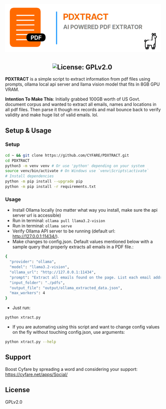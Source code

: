 <h1 align="center">
  <img src="https://github.com/CYFARE/PDXTRACT/blob/main/assets/PDXTRACT.png" alt="PDXTRACT Logo">
</h1>

<h2 align="center">
  <img src="https://img.shields.io/badge/-GPLv2.0-61DAFB?style=for-the-badge" alt="License: GPLv2.0">&nbsp;
</h2>

**PDXTRACT** is a simple script to extract information from pdf files using prompts, ollama local api server and llama vision model that fits in 8GB GPU VRAM.

**Intention To Make This**: Initially grabbed 100GB worth of US Govt. document corpus and wanted to extract all emails, names and locations in all pdf files. Then parse it though mx records and mail bounce back to verify validity and make huge list of valid emails. lol.

## Setup & Usage

### Setup

```bash
cd ~ && git clone https://github.com/CYFARE/PDXTRACT.git
cd PDXTRACT
python3 -m venv venv # Or use 'python' depending on your system
source venv/bin/activate # On Windows use `venv\Scripts\activate`
# Install dependencies
python -m pip install --upgrade pip
python -m pip install -r requirements.txt
```

### Usage

- Install Ollama locally (no matter what way you install, make sure the api server url is accessible)
- Run in terminal: ```ollama pull llama3.2-vision```
- Run in terminal: ```ollama serve```
- Verify Ollama API server to be running (default url: http://127.0.0.1:11434/).
- Make changes to config.json. Default values mentioned below with a sample query that properly extracts all emails in a PDF file.:

```bash
{
  "provider": "ollama",
  "model": "llama3.2-vision",
  "ollama_url": "http://127.0.0.1:11434",
  "prompt": "Extract all emails found on the page. List each email address on a new line and only provide the email address without any text or explanations. Only emails. If there are no emails found, only output 'NO EMAIL' exactly.",
  "input_folder": "./pdfs",
  "output_file": "output/ollama_extracted_data.json",
  "max_workers": 4
}
```

- Just run:

```bash
python xtract.py
```

- If you are automating using this script and want to change config values on the fly without touching config.json, use arguments:

```bash
python xtract.py --help
```

## Support

Boost Cyfare by spreading a word and considering your support: https://cyfare.net/apps/Social/

## License

GPLv2.0
